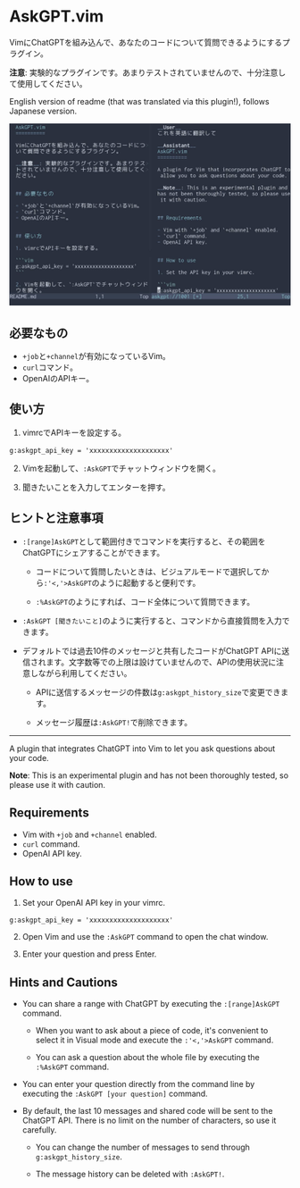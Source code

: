 AskGPT.vim
==========

VimにChatGPTを組み込んで、あなたのコードについて質問できるようにするプラグイン。

__注意__: 実験的なプラグインです。あまりテストされていませんので、十分注意して使用してください。

English version of readme (that was translated via this plugin!), follows Japanese version.

![Screenshot of this plugin. There are two windows, left is Japanese version of this readme, and right is a chat window that AskGPT is translating it to English.](./screenshot.jpg)


## 必要なもの

- `+job`と`+channel`が有効になっているVim。
- `curl`コマンド。
- OpenAIのAPIキー。


## 使い方

1. vimrcでAPIキーを設定する。

```vim
g:askgpt_api_key = 'xxxxxxxxxxxxxxxxxxxx'
```

2. Vimを起動して、`:AskGPT`でチャットウィンドウを開く。

3. 聞きたいことを入力してエンターを押す。


## ヒントと注意事項

- `:[range]AskGPT`として範囲付きでコマンドを実行すると、その範囲をChatGPTにシェアすることができます。

  * コードについて質問したいときは、ビジュアルモードで選択してから`:'<,'>AskGPT`のように起動すると便利です。

  * `:%AskGPT`のようにすれば、コード全体について質問できます。

- `:AskGPT [聞きたいこと]`のように実行すると、コマンドから直接質問を入力できます。

- デフォルトでは過去10件のメッセージと共有したコードがChatGPT APIに送信されます。文字数等での上限は設けていませんので、APIの使用状況に注意しながら利用してください。

  * APIに送信するメッセージの件数は`g:askgpt_history_size`で変更できます。

  * メッセージ履歴は`:AskGPT!`で削除できます。

---

A plugin that integrates ChatGPT into Vim to let you ask questions about your code.

__Note__: This is an experimental plugin and has not been thoroughly tested, so please use it with caution.


## Requirements

- Vim with `+job` and `+channel` enabled.
- `curl` command.
- OpenAI API key.


## How to use

1. Set your OpenAI API key in your vimrc.

```vim
g:askgpt_api_key = 'xxxxxxxxxxxxxxxxxxxx'
```

2. Open Vim and use the `:AskGPT` command to open the chat window.

3. Enter your question and press Enter.


## Hints and Cautions

- You can share a range with ChatGPT by executing the `:[range]AskGPT` command.

  * When you want to ask about a piece of code, it's convenient to select it in Visual mode and execute the `:'<,'>AskGPT` command.

  * You can ask a question about the whole file by executing the `:%AskGPT` command.

- You can enter your question directly from the command line by executing the `:AskGPT [your question]` command.

- By default, the last 10 messages and shared code will be sent to the ChatGPT API. There is no limit on the number of characters, so use it carefully.

  * You can change the number of messages to send through `g:askgpt_history_size`.

  * The message history can be deleted with `:AskGPT!`.
